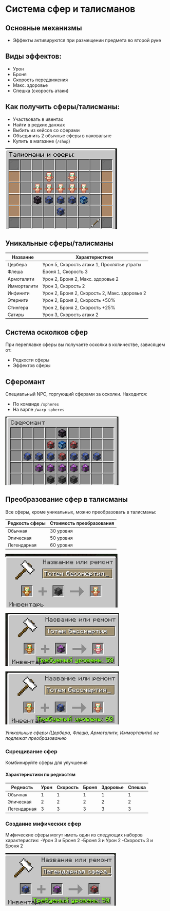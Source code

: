 # Система сфер и талисманов

## Основные механизмы
- Эффекты активируются при размещении предмета во второй руке
## Виды эффектов:
- Урон
- Броня
- Скорость передвижения
- Макс. здоровье
- Спешка (скорость атаки)

## Как получить сферы/талисманы:
- Участвовать в ивентах
- Найти в редких данжах
- Выбить из кейсов со сферами
- Объединить 2 обычные сферы в наковальне
- Купить в магазине (`/shop`)

![Талисманы и сферы в Премиум-магазине сервера](assets/шоп.jpg)

## Уникальные сферы/талисманы
| Название       | Характеристики                          |
|----------------|----------------------------------------|
| Цербера        | Урон 5, Скорость атаки 1, Проклятье утраты |
| Флеша          | Броня 1, Скорость 3                   |
| Армоталити     | Урон 2, Броня 2, Макс. здоровье 2     |
| Имморталити    | Урон 3, Скорость 2                     |
| Инфинити       | Урон 2, Броня 2, Скорость 2, Макс. здоровье 2 |
| Этернити       | Урон 2, Броня 2, Скорость +50%         |
| Стингера       | Урон 2, Броня 2, Скорость +25%         |
| Сатиры         | Урон 3, Скорость атаки 2               |

## Система осколков сфер
При переплавке сферы вы получаете осколки в количестве, зависящем от:
- Редкости сферы
- Эффектов сферы

## Сферомант
Специальный NPC, торгующий сферами за осколки. Находится:
- По команде `/spheres`
- На варпе `/warp spheres`

![Сферомант](assets/сферомант.jpg)

## Преобразование сфер в талисманы

Все сферы, кроме уникальных, можно преобразовать в талисманы:

| Редкость сферы | Стоимость преобразования |
|----------------|-------------------------|
| Обычная        | 30 уровня              |
| Эпическая      | 50 уровня              |
| Легендарная    | 60 уровня              |

![Обычная сфера](assets/обч%20сфера.jpg)

![Эпическая сфера](assets/епик%20сфера.jpg)

![Легендарная сфера](assets/лег%20сфера.jpg)

*Уникальные сферы (Цербера, Флеша, Армоталити, Имморталити) не подлежат преобразованию*

### Скрещивание сфер
Комбинируйте сферы для улучшения

#### Характеристики по редкостям
| Редность      | Урон | Скорость | Броня | Здоровье | Спешка |
|--------------|------|----------|-------|----------|--------|
| Обычная      | 1    | 1        | 1     | 1        | 1      |
| Эпическая    | 2    | 2        | 2     | 2        | 2      |
| Легендарная  | 3    | 3        | 3     | 3        | 3      |

### Создание мифических сфер
Мифические сферы могут иметь один из следующих наборов характеристик:
-Урон 3 и Броня 2
-Броня 3 и Урон 2
-Скорость 3 и Броня 2

![Миф сферы](assets/мифик%20сфера.jpg)

